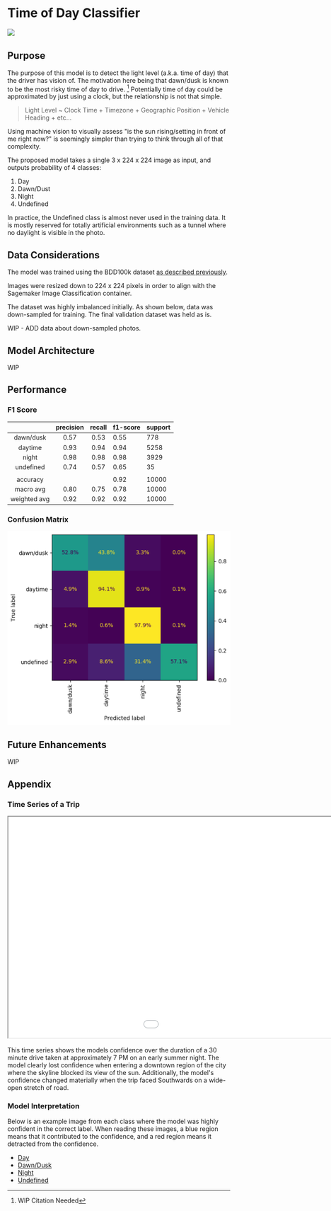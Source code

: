 # Time of Day Classifier

![](images/timeofday_demo.gif)

## Purpose  

The purpose of this model is to detect the light level (a.k.a. time of day) that the driver has vision of. The motivation here being that dawn/dusk is known to be the most risky time of day to drive. [^1] Potentially time of day could be approximated by just using a clock, but the relationship is not that simple.

[^1]: WIP Citation Needed

> Light Level ~ Clock Time + Timezone + Geographic Position + Vehicle Heading + etc...

Using machine vision to visually assess "is the sun rising/setting in front of me right now?" is seemingly simpler than trying to think through all of that complexity.

The proposed model takes a single 3 x 224 x 224 image as input, and outputs probability of 4 classes:  

1) Day
2) Dawn/Dust
3) Night
4) Undefined

In practice, the Undefined class is almost never used in the training data. It is mostly reserved for totally artificial environments such as a tunnel where no daylight is visible in the photo.

## Data Considerations

The model was trained using the BDD100k dataset [as described previously](../Dataset.md).

Images were resized down to 224 x 224 pixels in order to align with the Sagemaker Image Classification container.

The dataset was highly imbalanced initially. As shown below, data was down-sampled for training. The final validation dataset was held as is.

WIP - ADD data about down-sampled photos.

## Model Architecture

WIP

## Performance

### F1 Score

|              | precision | recall | f1-score | support |
|:------------:|:---------:|:------:|----------|---------|
|   dawn/dusk  |    0.57   | 0.53   | 0.55     | 778     |
|    daytime   |    0.93   | 0.94   | 0.94     | 5258    |
|     night    |    0.98   | 0.98   | 0.98     | 3929    |
|   undefined  |    0.74   | 0.57   | 0.65     | 35      |
|              |           |        |          |         |
|   accuracy   |       |   | 0.92   | 10000    |
| macro avg    | 0.80      | 0.75   | 0.78     | 10000   |
| weighted avg | 0.92      | 0.92   | 0.92     | 10000   |

### Confusion Matrix

![](images/timeofday-confusion-matrix.PNG)

## Future Enhancements

WIP

## Appendix

### Time Series of a Trip

<iframe src="../images/timeseries_weather.html" height="500px" width="1300px"></iframe>

This time series shows the models confidence over the duration of a 30 minute drive taken at approximately 7 PM on an early summer night. The model clearly lost confidence when entering a downtown region of the city where the skyline blocked its view of the sun. Additionally, the model's confidence changed materially when the trip faced Southwards on a wide-open stretch of road.

### Model Interpretation

Below is an example image from each class where the model was highly confident in the correct label. When reading these images, a blue region means that it contributed to the confidence, and a red region means it detracted from the confidence.  

+ [Day](images/timeofday-daytime-shap.jpeg)
+ [Dawn/Dusk](images/timeofday-dusk-shap.jpeg)
+ [Night](images/timeofday-night-shap.jpeg)
+ [Undefined](images/timeofday-undefined-shap.jpeg)
